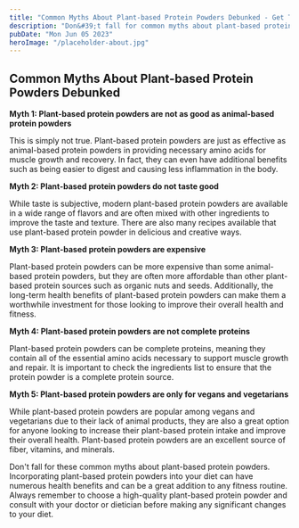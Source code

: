```yaml
---
title: "Common Myths About Plant-based Protein Powders Debunked - Get The Facts"
description: "Don&#39;t fall for common myths about plant-based protein powders. Get the facts and learn the truth about how these powders can benefit your diet and health."
pubDate: "Mon Jun 05 2023"
heroImage: "/placeholder-about.jpg"
---
```


## Common Myths About Plant-based Protein Powders Debunked

**Myth 1: Plant-based protein powders are not as good as animal-based protein powders**

This is simply not true. Plant-based protein powders are just as effective as animal-based protein powders in providing necessary amino acids for muscle growth and recovery. In fact, they can even have additional benefits such as being easier to digest and causing less inflammation in the body.

**Myth 2: Plant-based protein powders do not taste good**

While taste is subjective, modern plant-based protein powders are available in a wide range of flavors and are often mixed with other ingredients to improve the taste and texture. There are also many recipes available that use plant-based protein powder in delicious and creative ways.

**Myth 3: Plant-based protein powders are expensive**

Plant-based protein powders can be more expensive than some animal-based protein powders, but they are often more affordable than other plant-based protein sources such as organic nuts and seeds. Additionally, the long-term health benefits of plant-based protein powders can make them a worthwhile investment for those looking to improve their overall health and fitness.

**Myth 4: Plant-based protein powders are not complete proteins**

Plant-based protein powders can be complete proteins, meaning they contain all of the essential amino acids necessary to support muscle growth and repair. It is important to check the ingredients list to ensure that the protein powder is a complete protein source.

**Myth 5: Plant-based protein powders are only for vegans and vegetarians**

While plant-based protein powders are popular among vegans and vegetarians due to their lack of animal products, they are also a great option for anyone looking to increase their plant-based protein intake and improve their overall health. Plant-based protein powders are an excellent source of fiber, vitamins, and minerals.

Don&#39;t fall for these common myths about plant-based protein powders. Incorporating plant-based protein powders into your diet can have numerous health benefits and can be a great addition to any fitness routine. Always remember to choose a high-quality plant-based protein powder and consult with your doctor or dietician before making any significant changes to your diet.